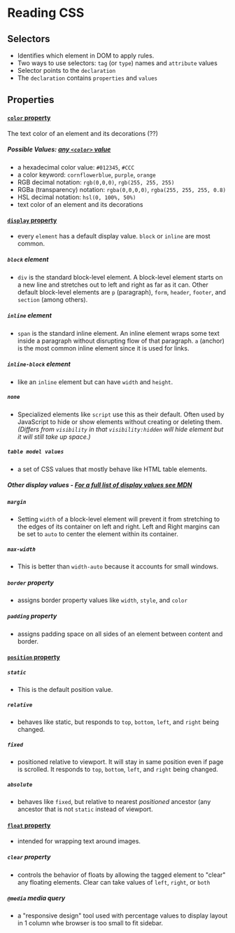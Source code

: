 # Reading CSS

## Selectors
- Identifies which element in DOM to apply rules.
- Two ways to use selectors: `tag` (or `type`) names and `attribute` values
- Selector points to the  `declaration`
- The `declaration` contains `properties` and `values`


#####
## Properties

#### [`color` property](https://developer.mozilla.org/en-US/docs/Web/CSS/color)

The text color of an element and its decorations (??)

##### Possible Values: [any `<color>` value](https://developer.mozilla.org/en-US/docs/Web/CSS/color_value)
- a hexadecimal color value: `#012345`, `#CCC`
- a color keyword: `cornflowerblue`, `purple`, `orange`
- RGB decimal notation: `rgb(0,0,0)`, `rgb(255, 255, 255)`
- RGBa (transparency) notation: `rgba(0,0,0,0)`, `rgba(255, 255, 255, 0.8)`
- HSL decimal notation: `hsl(0, 100%, 50%)`
- text color of an element and its decorations

#### [`display` property](https://developer.mozilla.org/en-US/docs/Web/CSS/display)
- every `element` has a default display value.  `block` or `inline` are most common.

##### `block` element
- `div` is the standard block-level element.  A block-level element starts on a new line and stretches out to left and right as far as it can.  Other default block-level elements are `p` (paragraph), `form`, `header`, `footer`, and `section` (among others).

##### `inline` element
- `span` is the standard inline element.  An inline element wraps some text inside a paragraph without disrupting flow of that paragraph.  `a` (anchor) is the most common inline element since it is used for links.

##### `inline-block` element
- like an `inline` element but can have `width` and `height`.

##### `none`
- Specialized elements like `script` use this as their default.  Often used by JavaScript to hide or show elements without creating or deleting them. _(Differs from `visibility` in that `visibility:hidden` will hide element but it will still take up space.)_

##### `table model values`
- a set of CSS values that mostly behave like HTML table elements.

##### Other display values - [For a full list of display values see MDN](https://developer.mozilla.org/en-US/docs/Web/CSS/display)

##### `margin`
- Setting `width` of a block-level element will prevent it from stretching to the edges of its container on left and right. Left and Right margins can be set to `auto` to center the element within its container.  

##### `max-width`
- This is better than `width-auto` because it accounts for small windows.

##### `border` property
-  assigns border property values like `width`, `style`, and `color`

##### `padding` property
-  assigns padding space on all sides of an element between content and border.

#### [`position` property](https://developer.mozilla.org/en-US/docs/Web/CSS/position)
##### `static`
- This is the default position value.  

##### `relative`
- behaves like static, but responds to `top`, `bottom`, `left`, and `right` being changed.

##### `fixed`
- positioned relative to viewport.  It will stay in same position even if page is scrolled.  It responds to `top`, `bottom`, `left`, and `right` being changed.

##### `absolute`
- behaves like `fixed`, but relative to nearest _positioned_ ancestor (any ancestor that is not `static` instead of viewport.

#### [`float` property](https://developer.mozilla.org/en-US/docs/Web/CSS/float)
- intended for wrapping text around images.

##### `clear` property
- controls the behavior of floats by allowing the tagged element to "clear" any floating elements.  Clear can take values of `left`, `right`, or `both`

 ##### `@media` media query
- a "responsive design" tool used with percentage values to display layout in 1 column whe browser is too small to fit sidebar.
